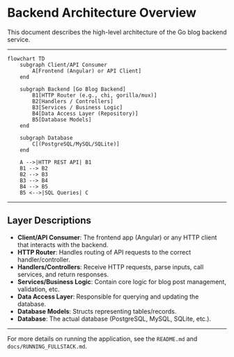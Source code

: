 # Backend Architecture Overview

This document describes the high-level architecture of the Go blog backend service.

---

```mermaid
flowchart TD
    subgraph Client/API Consumer
        A[Frontend (Angular) or API Client]
    end

    subgraph Backend [Go Blog Backend]
        B1[HTTP Router (e.g., chi, gorilla/mux)]
        B2[Handlers / Controllers]
        B3[Services / Business Logic]
        B4[Data Access Layer (Repository)]
        B5[Database Models]
    end

    subgraph Database
        C[(PostgreSQL/MySQL/SQLite)]
    end

    A -->|HTTP REST API| B1
    B1 --> B2
    B2 --> B3
    B3 --> B4
    B4 --> B5
    B5 <-->|SQL Queries| C
```

---

## Layer Descriptions

- **Client/API Consumer**: The frontend app (Angular) or any HTTP client that interacts with the backend.
- **HTTP Router**: Handles routing of API requests to the correct handler/controller.
- **Handlers/Controllers**: Receive HTTP requests, parse inputs, call services, and return responses.
- **Services/Business Logic**: Contain core logic for blog post management, validation, etc.
- **Data Access Layer**: Responsible for querying and updating the database.
- **Database Models**: Structs representing tables/records.
- **Database**: The actual database (PostgreSQL, MySQL, SQLite, etc.).

---

For more details on running the application, see the `README.md` and `docs/RUNNING_FULLSTACK.md`.

